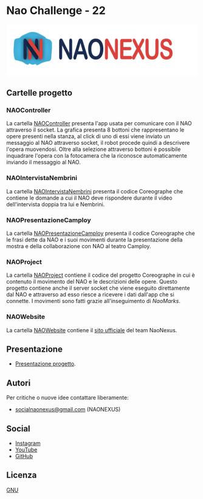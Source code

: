 # Nao Challenge - 22

![alt text](https://github.com/NaoNexus/ChallengeNao22/blob/main/images/logo_con_scritta.png)

## Cartelle progetto

### NAOController

La cartella [NAOController](https://github.com/NaoNexus/ChallengeNao22/tree/main/NAOController) presenta l'app usata per comunicare con il NAO attraverso il socket. La grafica presenta 8 bottoni che rappresentano le opere presenti nella stanza, al click di uno di essi viene inviato un messaggio al NAO attraverso socket, il robot procede quindi a descrivere l'opera muovendosi. Oltre alla selezione attraverso bottoni è possibile inquadrare l'opera con la fotocamera che la riconosce automaticamente inviando il messaggio al NAO.

### NAOIntervistaNembrini

La cartella [NAOIntervistaNembrini](https://github.com/NaoNexus/ChallengeNao22/tree/main/NAOIntervistaNembrini) presenta il codice Coreographe che contiene le domande a cui il NAO deve rispondere durante il video dell'intervista doppia tra lui e Nembrini.

### NAOPresentazioneCamploy

La cartella [NAOPresentazioneCamploy](https://github.com/NaoNexus/ChallengeNao22/tree/main/NAOPresentazioneCamploy) presenta il codice Coreographe che le frasi dette da NAO e i suoi movimenti durante la presentazione della mostra e della collaborazione con NAO al teatro Camploy.

### NAOProject

La cartella [NAOProject](https://github.com/NaoNexus/ChallengeNao22/tree/main/NAOProject) contiene il codice del progetto Coreographe in cui è contenuto il movimento del NAO e le descrizioni delle opere. Questo progetto contiene anche il server socket che viene eseguito direttamente dal NAO e attraverso ad esso riesce a ricevere i dati dall'app che si connette. I movimenti sono fatti grazie all'inseguimento di _NaoMarks_.

### NAOWebsite

La cartella [NAOWebsite](https://github.com/NaoNexus/ChallengeNao22/tree/main/NAOWebsite) contiene il [sito ufficiale](https://naonexus.altervista.org) del team NaoNexus.

## Presentazione

* [Presentazione progetto](https://prezi.com/view/JCXqwu2kiO8rEDcvFwbF/).

## Autori

Per critiche o nuove idee contattare liberamente:

* socialnaonexus@gmail.com (NAONEXUS)

## Social

* [Instagram](https://www.instagram.com/naonexus/)
* [YouTube](https://www.youtube.com/channel/UCGr9x7Fr44V628GJXwMe4Pg/videos)
* [GitHub](https://github.com/NaoNexus/ChallengeNao22)

## Licenza

[GNU](https://www.gnu.org/licenses/gpl-3.0.html)
